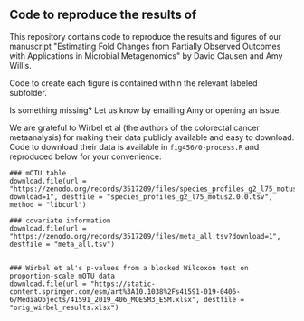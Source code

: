 ## Code to reproduce the results of 

This repository contains code to reproduce the results and figures of our manuscript "Estimating Fold Changes from Partially Observed Outcomes with Applications in Microbial Metagenomics" by David Clausen and Amy Willis. 

Code to create each figure is contained within the relevant labeled subfolder. 

Is something missing? Let us know by emailing Amy or opening an issue. 

We are grateful to Wirbel et al (the authors of the colorectal cancer metaanalysis) for making their data publicly available and easy to download. Code to download their data is available in `fig456/0-process.R` and reproduced below for your convenience:

```
### mOTU table
download.file(url = "https://zenodo.org/records/3517209/files/species_profiles_g2_l75_motus2.0.0.tsv?download=1", destfile = "species_profiles_g2_l75_motus2.0.0.tsv", method = "libcurl")

### covariate information
download.file(url = "https://zenodo.org/records/3517209/files/meta_all.tsv?download=1", destfile = "meta_all.tsv")


### Wirbel et al's p-values from a blocked Wilcoxon test on proportion-scale mOTU data
download.file(url = "https://static-content.springer.com/esm/art%3A10.1038%2Fs41591-019-0406-6/MediaObjects/41591_2019_406_MOESM3_ESM.xlsx", destfile = "orig_wirbel_results.xlsx")
```

